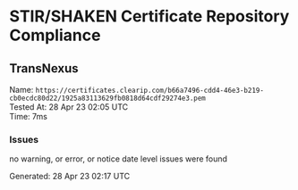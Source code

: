 # STIR/SHAKEN Certificate Repository Compliance

## TransNexus

Name: `https://certificates.clearip.com/b66a7496-cdd4-46e3-b219-cb0ecdc80d22/1925a83113629fb0818d64cdf29274e3.pem`\
Tested At: 28 Apr 23 02:05 UTC\
Time: 7ms

### Issues

no warning, or error, or notice date level issues were found

Generated: 28 Apr 23 02:17 UTC